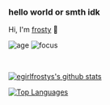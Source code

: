 ### hello world or smth idk
Hi, I'm [frosty](https://youtube.com/frostyhq) 👋

![age](https://img.shields.io/badge/age-16-blue)
![focus](https://img.shields.io/badge/focus-TecknixClient-brightgreen)

<br />

[![egirlfrostys's github stats](https://github-readme-stats.vercel.app/api?username=egirlfrosty&show_icons=true&theme=dark)](https://github.com/egirlfrosty)

[![Top Languages](https://github-readme-stats.vercel.app/api/top-langs/?username=egirlfrosty&theme=dark)](https://github.com/egirlfrosty)

